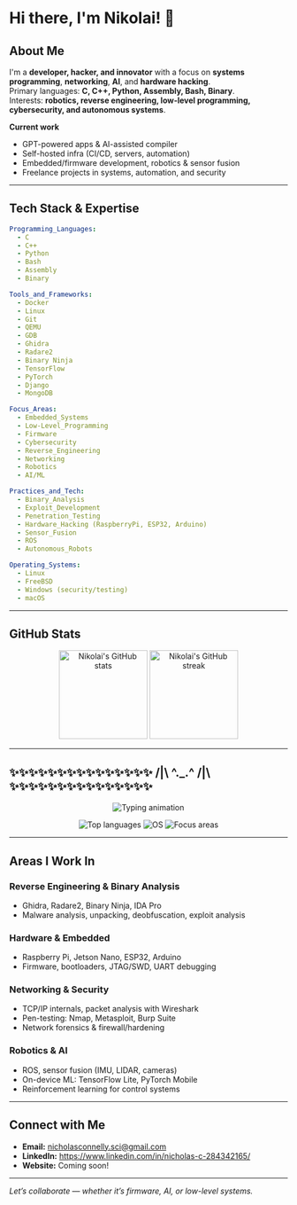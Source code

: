 # Hi there, I'm Nikolai! 👋

## About Me
I'm a **developer, hacker, and innovator** with a focus on **systems programming**, **networking**, **AI**, and **hardware hacking**.  
Primary languages: **C, C++, Python, Assembly, Bash, Binary**.  
Interests: **robotics, reverse engineering, low-level programming, cybersecurity, and autonomous systems**.

**Current work**
- GPT-powered apps & AI-assisted compiler
- Self-hosted infra (CI/CD, servers, automation)
- Embedded/firmware development, robotics & sensor fusion
- Freelance projects in systems, automation, and security

---

## Tech Stack & Expertise

```yaml
Programming_Languages:
  - C
  - C++
  - Python
  - Bash
  - Assembly
  - Binary

Tools_and_Frameworks:
  - Docker
  - Linux
  - Git
  - QEMU
  - GDB
  - Ghidra
  - Radare2
  - Binary Ninja
  - TensorFlow
  - PyTorch
  - Django
  - MongoDB

Focus_Areas:
  - Embedded_Systems
  - Low-Level_Programming
  - Firmware
  - Cybersecurity
  - Reverse_Engineering
  - Networking
  - Robotics
  - AI/ML

Practices_and_Tech:
  - Binary_Analysis
  - Exploit_Development
  - Penetration_Testing
  - Hardware_Hacking (RaspberryPi, ESP32, Arduino)
  - Sensor_Fusion
  - ROS
  - Autonomous_Robots

Operating_Systems:
  - Linux
  - FreeBSD
  - Windows (security/testing)
  - macOS
```

---

## GitHub Stats
<div align="center">
  <!-- Main stats -->
  <img height="160em" src="https://github-readme-stats.vercel.app/api?username=NCSci-Tech&show_icons=true&theme=radical" alt="Nikolai's GitHub stats" />
  <!-- Streak -->
  <img height="160em" src="https://github-readme-streak-stats.herokuapp.com/?user=NCSci-Tech&theme=radical" alt="Nikolai's GitHub streak" />
</div>

---

## ✨✨✨✨✨✨✨✨✨✨✨✨✨✨✨ /|\ ^._.^ /|\ ✨✨✨✨✨✨✨✨✨✨✨✨✨✨✨

<!-- Typing Animation (works on GitHub) -->
<p align="center">
  <img src="https://readme-typing-svg.herokuapp.com?font=Fira+Code&size=22&duration=3000&pause=500&color=F75C7E&width=720&lines=Systems+and+Networking+Developer;Building+AI+and+LLM/ML+Solutions;Reverse+Engineering+%26+Hardware+Hacking;Embedded+Systems+%26+Robotics" alt="Typing animation" />
</p>

<!-- Extra badges (static images from shields.io) -->
<p align="center">
  <img src="https://img.shields.io/badge/Top%20Langs-C%2C%20C++%2C%20Python-blue?logo=github" alt="Top languages" />
  <img src="https://img.shields.io/badge/OS-Linux%20%7C%20BSD%20%7C%20Win-lightgrey" alt="OS" />
  <img src="https://img.shields.io/badge/Focus-Embedded%20%7C%20AI%20%7C%20Security-orange" alt="Focus areas" />
</p>

---

## Areas I Work In

### Reverse Engineering & Binary Analysis
- Ghidra, Radare2, Binary Ninja, IDA Pro  
- Malware analysis, unpacking, deobfuscation, exploit analysis

### Hardware & Embedded
- Raspberry Pi, Jetson Nano, ESP32, Arduino
- Firmware, bootloaders, JTAG/SWD, UART debugging

### Networking & Security
- TCP/IP internals, packet analysis with Wireshark
- Pen-testing: Nmap, Metasploit, Burp Suite
- Network forensics & firewall/hardening

### Robotics & AI
- ROS, sensor fusion (IMU, LIDAR, cameras)
- On-device ML: TensorFlow Lite, PyTorch Mobile
- Reinforcement learning for control systems

---

## Connect with Me
- **Email:** <nicholasconnelly.sci@gmail.com>
- **LinkedIn:** https://www.linkedin.com/in/nicholas-c-284342165/
- **Website:** Coming soon!

---

*Let’s collaborate — whether it’s firmware, AI, or low-level systems.*

